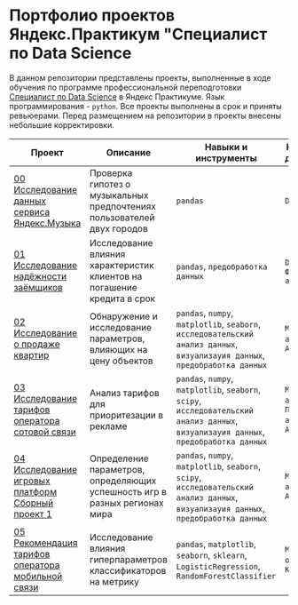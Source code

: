 # Портфолио проектов Яндекс.Практикум "Специалист по Data Science

В данном репозитории представлены проекты, выполненные в ходе обучения по программе профессиональной переподготовки [Специалист по Data Science](https://practicum.yandex.ru/data-scientist/) в Яндекс Практикуме. Язык программирования - `python`. Все проекты выполнены в срок и приняты ревьюерами. Перед размещением на репозитории в проекты внесены небольшие корректировки.
<!--
## Сертификат ([Русский](https://tinyurl.com/bp874ytn) | [English](https://tinyurl.com/2aspuaku))

![](https://raw.githubusercontent.com/AleksandrGlazunov/Yandex_Pracitcum/main/%D1%81%D0%B5%D1%80%D1%82%D0%B8%D1%84%D0%B8%D0%BA%D0%B0%D1%82/logo.png)
-->

| **Проект**  | **Описание** |   **Навыки и инструменты** |    **Напралвение деятельности**    |
| --- | --- | --- | --- |
|[00 Исследование данных сервиса Яндекс.Музыка](http://tinyurl.com/mskea8rw)  | Проверка гипотез о музыкальных предпочтениях пользователей двух городов  | `pandas` | `Data Analyst`| 
|[01 Исследование надёжности заёмщиков](http://tinyurl.com/3mtr8c2n) | Исследование влияния характеристик клиентов на погашение кредита в срок |`pandas`, `предобработка данных`|`Data Analyst`, `Финансовый аналитик` |
|[02 Исследование о продаже квартир](http://tinyurl.com/4nt3j8pu) | Обнаружение и исследование параметров, влияющих на цену объектов | `pandas`, `numpy`, `matplotlib`, `seaborn`, `исследовательский анализ данных`, `визуализауия данных`, `предобработка данных` | `Маркетинг-аналатик`, `Data Analyst`|
|[03 Исследование тарифов оператора сотовой связи](http://tinyurl.com/s52r7pjw) | Анализ тарифов для приоритезации в рекламе | `pandas`, `numpy`, `matplotlib`, `seaborn`, `scipy`, `исследовательский анализ данных`, `визуализауия данных`, `предобработка данных` |  `Маркетинг-аналатик`, `Продуктовый аналитик`, `Data Analyst`|
|[04 Исследование игровых платформ <br> Сборный проект 1](http://tinyurl.com/3sn4safn) | Определение параметров, определяющих успешность игр в разных регионах мира | `pandas`, `numpy`, `matplotlib`, `seaborn`, `scipy`, `исследовательский анализ данных`, `визуализауия данных`, `предобработка данных` | `Маркетинг-аналитик`, `Data Analyst` |
|[05 Рекомендация тарифов оператора мобильной связи](http://tinyurl.com/46p42w9z) | Исследование влияния гиперпараметров классификаторов на метрику | `pandas`, `matplotlib`, `seaborn`,  `sklearn`, `LogisticRegression`, `RandomForestClassifier` | `Машинное обучение`, `Классификация` |
